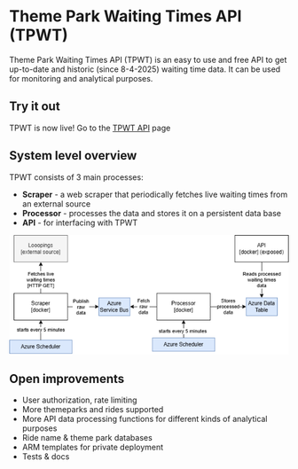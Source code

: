 # Theme Park Waiting Times API (TPWT)

Theme Park Waiting Times API (TPWT) is an easy to use and free API to get up-to-date and historic (since 8-4-2025) waiting time data. It can be used for monitoring and analytical purposes.

## Try it out

TPWT is now live! Go to the [TPWT API](http://20.75.248.225:5000/apidocs/) page

## System level overview

TPWT consists of 3 main processes:

* **Scraper** - a web scraper that periodically fetches live waiting times from an external source
* **Processor** - processes the data and stores it on a persistent data base
* **API** - for interfacing with TPWT

![](docs/diagrams/system-overview.drawio.png)

## Open improvements

* User authorization, rate limiting
* More themeparks and rides supported
* More API data processing functions for different kinds of analytical purposes
* Ride name & theme park databases
* ARM templates for private deployment
* Tests & docs
